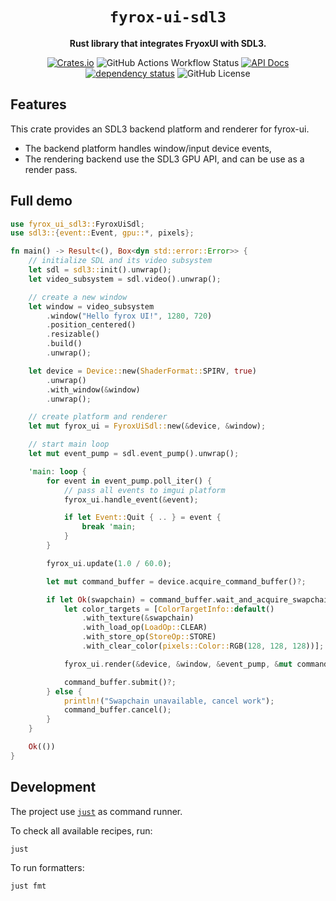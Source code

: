 <div align="center">

# `fyrox-ui-sdl3`

**Rust library that integrates FryoxUI with SDL3.**

[![Crates.io](https://img.shields.io/crates/v/fyrox-ui-sdl3.svg)](https://crates.io/crates/fyrox-ui-sdl3)
![GitHub Actions Workflow Status](https://img.shields.io/github/actions/workflow/status/florianvazelle/fyrox-ui-sdl3/nix.yml)
[![API Docs](https://docs.rs/fyrox-ui-sdl3/badge.svg)](https://docs.rs/fyrox-ui-sdl3)
[![dependency status](https://deps.rs/repo/github/florianvazelle/fyrox-ui-sdl3/status.svg)](https://deps.rs/repo/github/florianvazelle/fyrox-ui-sdl3)
![GitHub License](https://img.shields.io/github/license/florianvazelle/fyrox-ui-sdl3)

</div>

## Features

This crate provides an SDL3 backend platform and renderer for fyrox-ui.

- The backend platform handles window/input device events,
- The rendering backend use the SDL3 GPU API, and can be use as a render pass.

## Full demo

```rust
use fyrox_ui_sdl3::FyroxUiSdl;
use sdl3::{event::Event, gpu::*, pixels};

fn main() -> Result<(), Box<dyn std::error::Error>> {
    // initialize SDL and its video subsystem
    let sdl = sdl3::init().unwrap();
    let video_subsystem = sdl.video().unwrap();

    // create a new window
    let window = video_subsystem
        .window("Hello fyrox UI!", 1280, 720)
        .position_centered()
        .resizable()
        .build()
        .unwrap();

    let device = Device::new(ShaderFormat::SPIRV, true)
        .unwrap()
        .with_window(&window)
        .unwrap();

    // create platform and renderer
    let mut fyrox_ui = FyroxUiSdl::new(&device, &window);

    // start main loop
    let mut event_pump = sdl.event_pump().unwrap();

    'main: loop {
        for event in event_pump.poll_iter() {
            // pass all events to imgui platform
            fyrox_ui.handle_event(&event);

            if let Event::Quit { .. } = event {
                break 'main;
            }
        }

        fyrox_ui.update(1.0 / 60.0);

        let mut command_buffer = device.acquire_command_buffer()?;

        if let Ok(swapchain) = command_buffer.wait_and_acquire_swapchain_texture(&window) {
            let color_targets = [ColorTargetInfo::default()
                .with_texture(&swapchain)
                .with_load_op(LoadOp::CLEAR)
                .with_store_op(StoreOp::STORE)
                .with_clear_color(pixels::Color::RGB(128, 128, 128))];

            fyrox_ui.render(&device, &window, &event_pump, &mut command_buffer, &color_targets);

            command_buffer.submit()?;
        } else {
            println!("Swapchain unavailable, cancel work");
            command_buffer.cancel();
        }
    }

    Ok(())
}
```

## Development

The project use [`just`](https://just.systems/man/en/) as command runner.

To check all available recipes, run:
```
just
```

To run formatters:
```
just fmt
```

